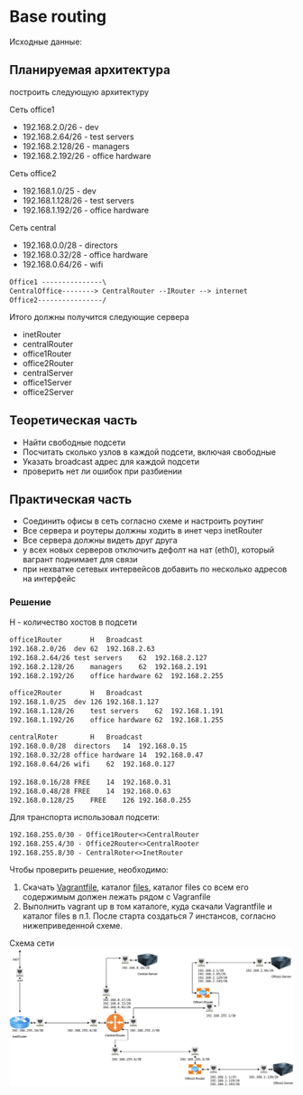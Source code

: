 # Base routing
Исходные данные:
## Планируемая архитектура
построить следующую архитектуру

Сеть office1
- 192.168.2.0/26 - dev
- 192.168.2.64/26 - test servers
- 192.168.2.128/26 - managers
- 192.168.2.192/26 - office hardware

Сеть office2
- 192.168.1.0/25 - dev
- 192.168.1.128/26 - test servers
- 192.168.1.192/26 - office hardware


Сеть central
- 192.168.0.0/28 - directors
- 192.168.0.32/28 - office hardware
- 192.168.0.64/26 - wifi

```
Office1 ---------------\
CentralOffice--------> CentralRouter --IRouter --> internet
Office2----------------/
```
Итого должны получится следующие сервера
- inetRouter
- centralRouter
- office1Router
- office2Router
- centralServer
- office1Server
- office2Server

## Теоретическая часть
- Найти свободные подсети
- Посчитать сколько узлов в каждой подсети, включая свободные
- Указать broadcast адрес для каждой подсети
- проверить нет ли ошибок при разбиении

## Практическая часть
- Соединить офисы в сеть согласно схеме и настроить роутинг
- Все сервера и роутеры должны ходить в инет черз inetRouter
- Все сервера должны видеть друг друга
- у всех новых серверов отключить дефолт на нат (eth0), который вагрант поднимает для связи
- при нехватке сетевых интервейсов добавить по несколько адресов на интерфейс

### Решение
H - количество хостов в подсети
```
office1Router		H	Broadcast
192.168.2.0/26	dev	62	192.168.2.63
192.168.2.64/26	test servers	62	192.168.2.127
192.168.2.128/26	managers	62	192.168.2.191
192.168.2.192/26	office hardware	62	192.168.2.255
```
```
office2Router		H	Broadcast
192.168.1.0/25	dev	126	192.168.1.127
192.168.1.128/26	test servers	62	192.168.1.191
192.168.1.192/26	office hardware	62	192.168.1.255
```
```
centralRoter		H	Broadcast
192.168.0.0/28	directors	14	192.168.0.15
192.168.0.32/28	office hardware	14	192.168.0.47
192.168.0.64/26	wifi	62	192.168.0.127
			
192.168.0.16/28	FREE	14	192.168.0.31
192.168.0.48/28	FREE	14	192.168.0.63
192.168.0.128/25	FREE	126	192.168.0.255
```
Для транспорта использовал  подсети:
```
192.168.255.0/30 - Office1Router<>CentralRouter
192.168.255.4/30 - Office2Router<>CentralRooter
192.168.255.8/30 - CentralRoter<>InetRouter
```
Чтобы проверить решение, необходимо:

1. Скачать [Vagrantfile](./Vagrantfile), каталог [files](./files), каталог files со всем его содержимым должен лежать рядом с Vagranfile
2. Выполнить vagrant up  в том каталоге, куда скачали Vagrantfile и каталог files в п.1.
После старта создаться 7 инстансов, согласно нижеприведенной схеме. 

Схема сети
![Схема](./imgs/schema.png)
